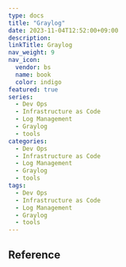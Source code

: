 ```yaml
---
type: docs
title: "Graylog"
date: 2023-11-04T12:52:00+09:00
description:
linkTitle: Graylog
nav_weight: 9
nav_icon:
  vendor: bs
  name: book
  color: indigo
featured: true
series:
  - Dev Ops
  - Infrastructure as Code
  - Log Management
  - Graylog
  - tools
categories:
  - Dev Ops
  - Infrastructure as Code
  - Log Management
  - Graylog
  - tools
tags:
  - Dev Ops
  - Infrastructure as Code
  - Log Management
  - Graylog
  - tools
---
```


## Reference
